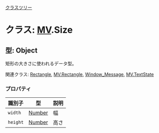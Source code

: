 [クラスツリー](index.md)

# クラス:  [MV](MV.md).Size

## 型: Object
矩形の大きさに使われるデータ型。


関連クラス: [Rectangle](Rectangle.md), [MV.Rectangle](MV.Rectangle.md), [Window_Message](Window_Message.md), [MV.TextState](MV.TextState.md)

### プロパティ

| 識別子 | 型 | 説明 |
| --- | --- | --- |
| `width` | [Number](Number.md) | 幅 |
| `height` | [Number](Number.md) | 高さ |
